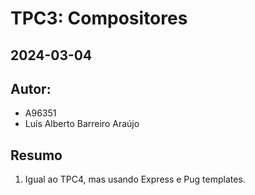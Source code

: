 # TPC3: Compositores
## 2024-03-04
	
## Autor:
- A96351
- Luís Alberto Barreiro Araújo
	
## Resumo
	
1. Igual ao TPC4, mas usando Express e Pug templates.
